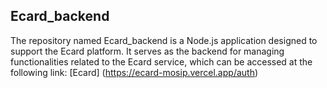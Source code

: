 ##  Ecard_backend
The repository named Ecard_backend is a Node.js application designed to support the Ecard platform. It serves as the backend for managing functionalities related to the Ecard service, which can be accessed at the following link: 
[Ecard] (https://ecard-mosip.vercel.app/auth)
